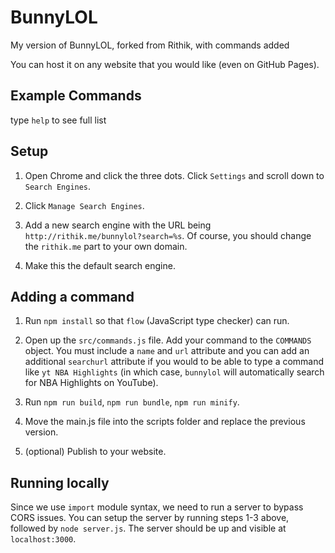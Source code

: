 # BunnyLOL

My version of BunnyLOL, forked from Rithik, with commands added

You can host it on any website that you would like (even on GitHub Pages).
## Example Commands
type `help` to see full list

## Setup

1. Open Chrome and click the three dots. Click `Settings` and scroll down to `Search Engines`.

2. Click `Manage Search Engines`.

3. Add a new search engine with the URL being `http://rithik.me/bunnylol?search=%s`. Of course, you should change the `rithik.me` part to your own domain.

4. Make this the default search engine.

## Adding a command

1. Run `npm install` so that `flow` (JavaScript type checker) can run.

2. Open up the `src/commands.js` file. Add your command to the `COMMANDS` object. You must include a `name` and `url` attribute and you can add an additional `searchurl` attribute if you would to be able to type a command like `yt NBA Highlights` (in which case, `bunnylol` will automatically search for NBA Highlights on YouTube).

3. Run `npm run build`, `npm run bundle`, `npm run minify`.

4. Move the main.js file into the scripts folder and replace the previous version.

4. (optional) Publish to your website.

## Running locally

Since we use `import` module syntax, we need to run a server to bypass CORS issues. You can setup the server by running steps 1-3 above, followed by `node server.js`. The server should be up and visible at `localhost:3000`.
